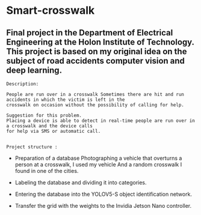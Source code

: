 # Smart-crosswalk

Final project in the Department of Electrical Engineering at the Holon Institute of Technology. This project is based on my original idea on the subject of road accidents computer vision and deep learning.
---------------------------------------------------------------------------------------------------------------------------------
    Description:
  
    People are run over in a crosswalk Sometimes there are hit and run accidents in which the victim is left in the 
    crosswalk on occasion without the possibility of calling for help.

    Suggestion for this problem.
    Placing a device is able to detect in real-time people are run over in a crosswalk and the device calls
    for help via SMS or automatic call.


    Project structure : 
  * Preparation of a database Photographing a vehicle that overturns a person at a crosswalk, I used my vehicle And a random crosswalk I found in one of the cities.

  * Labeling the database and dividing it into categories.

  * Entering the database into the YOLOV5-S object identification network.

  * Transfer the grid with the weights to the Invidia Jetson Nano controller.
